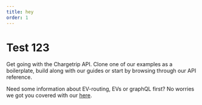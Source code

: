 ```yaml
---
title: hey
order: 1
---
```


# Test 123

Get going with the Chargetrip API. Clone one of our examples as a boilerplate, build along with our guides or start by browsing through our API reference.

Need some information about EV-routing, EVs or graphQL first? No worries we got you covered with our [here](https://www.google.com).
